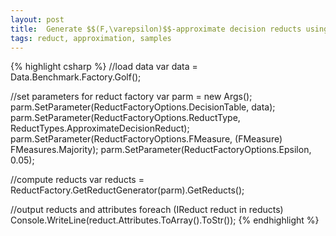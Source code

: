 ```yaml
---
layout: post
title:  Generate $$(F,\varepsilon)$$-approximate decision reducts using reduct factory
tags: reduct, approximation, samples
---
```

{% highlight csharp %}
//load data
var data = Data.Benchmark.Factory.Golf();

//set parameters for reduct factory
var parm = new Args();
parm.SetParameter(ReductFactoryOptions.DecisionTable, data);
parm.SetParameter(ReductFactoryOptions.ReductType, ReductTypes.ApproximateDecisionReduct);
parm.SetParameter(ReductFactoryOptions.FMeasure, (FMeasure) FMeasures.Majority);
parm.SetParameter(ReductFactoryOptions.Epsilon, 0.05);

//compute reducts
var reducts = ReductFactory.GetReductGenerator(parm).GetReducts();

//output reducts and attributes
foreach (IReduct reduct in reducts)
	Console.WriteLine(reduct.Attributes.ToArray().ToStr());
{% endhighlight %}
